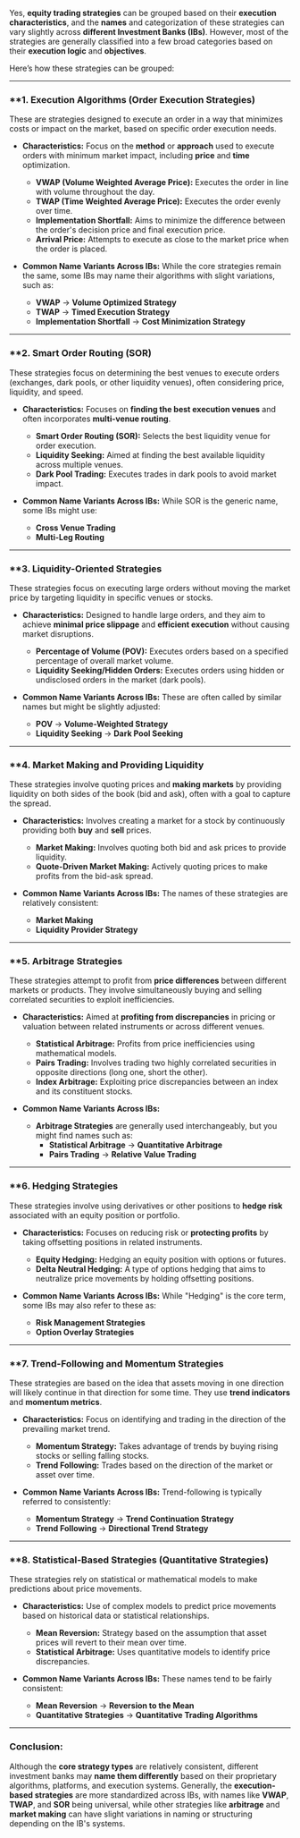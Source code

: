 Yes, **equity trading strategies** can be grouped based on their **execution characteristics**, and the **names** and categorization of these strategies can vary slightly across **different Investment Banks (IBs)**.
However, most of the strategies are generally classified into a few broad categories based on their **execution logic** and **objectives**.

Here’s how these strategies can be grouped:

---

### **1. **Execution Algorithms (Order Execution Strategies)**

These are strategies designed to execute an order in a way that minimizes costs or impact on the market, based on specific order execution needs.

- **Characteristics:** Focus on the **method** or **approach** used to execute orders with minimum market impact, including **price** and **time** optimization.

  - **VWAP (Volume Weighted Average Price):** Executes the order in line with volume throughout the day.
  - **TWAP (Time Weighted Average Price):** Executes the order evenly over time.
  - **Implementation Shortfall:** Aims to minimize the difference between the order's decision price and final execution price.
  - **Arrival Price:** Attempts to execute as close to the market price when the order is placed.

- **Common Name Variants Across IBs:**
  While the core strategies remain the same, some IBs may name their algorithms with slight variations, such as:
    - **VWAP** → **Volume Optimized Strategy**
    - **TWAP** → **Timed Execution Strategy**
    - **Implementation Shortfall** → **Cost Minimization Strategy**

---

### **2. **Smart Order Routing (SOR)**

These strategies focus on determining the best venues to execute orders (exchanges, dark pools, or other liquidity venues), often considering price, liquidity, and speed.

- **Characteristics:** Focuses on **finding the best execution venues** and often incorporates **multi-venue routing**.

  - **Smart Order Routing (SOR):** Selects the best liquidity venue for order execution.
  - **Liquidity Seeking:** Aimed at finding the best available liquidity across multiple venues.
  - **Dark Pool Trading:** Executes trades in dark pools to avoid market impact.

- **Common Name Variants Across IBs:**
  While SOR is the generic name, some IBs might use:
    - **Cross Venue Trading**
    - **Multi-Leg Routing**

---

### **3. **Liquidity-Oriented Strategies**

These strategies focus on executing large orders without moving the market price by targeting liquidity in specific venues or stocks.

- **Characteristics:** Designed to handle large orders, and they aim to achieve **minimal price slippage** and **efficient execution** without causing market disruptions.

  - **Percentage of Volume (POV):** Executes orders based on a specified percentage of overall market volume.
  - **Liquidity Seeking/Hidden Orders:** Executes orders using hidden or undisclosed orders in the market (dark pools).

- **Common Name Variants Across IBs:**
  These are often called by similar names but might be slightly adjusted:
    - **POV** → **Volume-Weighted Strategy**
    - **Liquidity Seeking** → **Dark Pool Seeking**

---

### **4. **Market Making and Providing Liquidity**

These strategies involve quoting prices and **making markets** by providing liquidity on both sides of the book (bid and ask), often with a goal to capture the spread.

- **Characteristics:** Involves creating a market for a stock by continuously providing both **buy** and **sell** prices.
  - **Market Making:** Involves quoting both bid and ask prices to provide liquidity.
  - **Quote-Driven Market Making:** Actively quoting prices to make profits from the bid-ask spread.

- **Common Name Variants Across IBs:**
  The names of these strategies are relatively consistent:
    - **Market Making**
    - **Liquidity Provider Strategy**

---

### **5. **Arbitrage Strategies**

These strategies attempt to profit from **price differences** between different markets or products. They involve simultaneously buying and selling correlated securities to exploit inefficiencies.

- **Characteristics:** Aimed at **profiting from discrepancies** in pricing or valuation between related instruments or across different venues.

  - **Statistical Arbitrage:** Profits from price inefficiencies using mathematical models.
  - **Pairs Trading:** Involves trading two highly correlated securities in opposite directions (long one, short the other).
  - **Index Arbitrage:** Exploiting price discrepancies between an index and its constituent stocks.

- **Common Name Variants Across IBs:**
  - **Arbitrage Strategies** are generally used interchangeably, but you might find names such as:
    - **Statistical Arbitrage** → **Quantitative Arbitrage**
    - **Pairs Trading** → **Relative Value Trading**

---

### **6. **Hedging Strategies**

These strategies involve using derivatives or other positions to **hedge risk** associated with an equity position or portfolio.

- **Characteristics:** Focuses on reducing risk or **protecting profits** by taking offsetting positions in related instruments.

  - **Equity Hedging:** Hedging an equity position with options or futures.
  - **Delta Neutral Hedging:** A type of options hedging that aims to neutralize price movements by holding offsetting positions.

- **Common Name Variants Across IBs:**
  While "Hedging" is the core term, some IBs may also refer to these as:
    - **Risk Management Strategies**
    - **Option Overlay Strategies**

---

### **7. **Trend-Following and Momentum Strategies**

These strategies are based on the idea that assets moving in one direction will likely continue in that direction for some time. They use **trend indicators** and **momentum metrics**.

- **Characteristics:** Focus on identifying and trading in the direction of the prevailing market trend.

  - **Momentum Strategy:** Takes advantage of trends by buying rising stocks or selling falling stocks.
  - **Trend Following:** Trades based on the direction of the market or asset over time.

- **Common Name Variants Across IBs:**
  Trend-following is typically referred to consistently:
    - **Momentum Strategy** → **Trend Continuation Strategy**
    - **Trend Following** → **Directional Trend Strategy**

---

### **8. **Statistical-Based Strategies (Quantitative Strategies)**

These strategies rely on statistical or mathematical models to make predictions about price movements.

- **Characteristics:** Use of complex models to predict price movements based on historical data or statistical relationships.

  - **Mean Reversion:** Strategy based on the assumption that asset prices will revert to their mean over time.
  - **Statistical Arbitrage:** Uses quantitative models to identify price discrepancies.

- **Common Name Variants Across IBs:**
  These names tend to be fairly consistent:
    - **Mean Reversion** → **Reversion to the Mean**
    - **Quantitative Strategies** → **Quantitative Trading Algorithms**

---

### **Conclusion:**
Although the **core strategy types** are relatively consistent, different investment banks may **name them differently** based on their proprietary algorithms, platforms, and execution systems. Generally, the **execution-based strategies** are more standardized across IBs, with names like **VWAP**, **TWAP**, and **SOR** being universal, while other strategies like **arbitrage** and **market making** can have slight variations in naming or structuring depending on the IB's systems.
